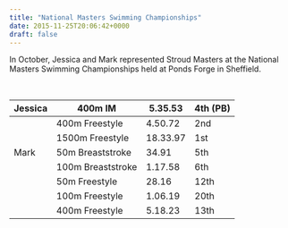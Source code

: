```yaml
---
title: "National Masters Swimming Championships"
date: 2015-11-25T20:06:42+0000
draft: false
---
```

In October, Jessica and Mark represented Stroud Masters at the National Masters Swimming Championships held at Ponds Forge in Sheffield.



 


| Jessica |400m IM |5.35.53 |4th (PB) |
|---|---|---|---|
|  |400m Freestyle |4.50.72 |2nd |
|  |1500m Freestyle |18.33.97 |1st |
| Mark |50m Breaststroke |34.91 |5th |
|  |100m Breaststroke |1.17.58 |6th |
|  |50m Freestyle |28.16 |12th |
|  |100m Freestyle |1.06.19 |20th |
|  |400m Freestyle |5.18.23 |13th |

